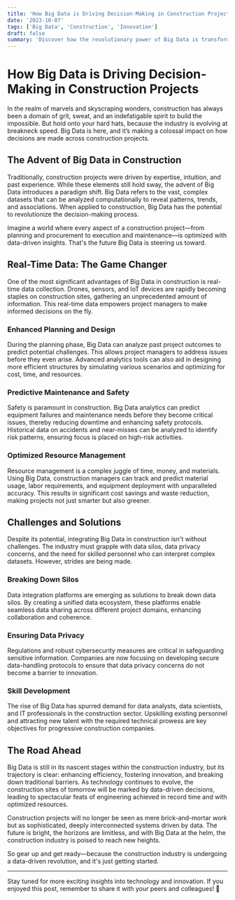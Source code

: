 ```yaml
---
title: 'How Big Data is Driving Decision-Making in Construction Projects'
date: '2023-10-07'
tags: ['Big Data', 'Construction', 'Innovation']
draft: false
summary: 'Discover how the revolutionary power of Big Data is transforming decision-making processes in the construction industry, leading to smarter, more efficient, and safer projects.'
---
```


# How Big Data is Driving Decision-Making in Construction Projects

In the realm of marvels and skyscraping wonders, construction has always been a domain of grit, sweat, and an indefatigable spirit to build the impossible. But hold onto your hard hats, because the industry is evolving at breakneck speed. Big Data is here, and it’s making a colossal impact on how decisions are made across construction projects.

## The Advent of Big Data in Construction

Traditionally, construction projects were driven by expertise, intuition, and past experience. While these elements still hold sway, the advent of Big Data introduces a paradigm shift. Big Data refers to the vast, complex datasets that can be analyzed computationally to reveal patterns, trends, and associations. When applied to construction, Big Data has the potential to revolutionize the decision-making process.

Imagine a world where every aspect of a construction project—from planning and procurement to execution and maintenance—is optimized with data-driven insights. That's the future Big Data is steering us toward.

## Real-Time Data: The Game Changer

One of the most significant advantages of Big Data in construction is real-time data collection. Drones, sensors, and IoT devices are rapidly becoming staples on construction sites, gathering an unprecedented amount of information. This real-time data empowers project managers to make informed decisions on the fly.

### Enhanced Planning and Design

During the planning phase, Big Data can analyze past project outcomes to predict potential challenges. This allows project managers to address issues before they even arise. Advanced analytics tools can also aid in designing more efficient structures by simulating various scenarios and optimizing for cost, time, and resources.

### Predictive Maintenance and Safety

Safety is paramount in construction. Big Data analytics can predict equipment failures and maintenance needs before they become critical issues, thereby reducing downtime and enhancing safety protocols. Historical data on accidents and near-misses can be analyzed to identify risk patterns, ensuring focus is placed on high-risk activities.

### Optimized Resource Management

Resource management is a complex juggle of time, money, and materials. Using Big Data, construction managers can track and predict material usage, labor requirements, and equipment deployment with unparalleled accuracy. This results in significant cost savings and waste reduction, making projects not just smarter but also greener.

## Challenges and Solutions

Despite its potential, integrating Big Data in construction isn't without challenges. The industry must grapple with data silos, data privacy concerns, and the need for skilled personnel who can interpret complex datasets. However, strides are being made.

### Breaking Down Silos

Data integration platforms are emerging as solutions to break down data silos. By creating a unified data ecosystem, these platforms enable seamless data sharing across different project domains, enhancing collaboration and coherence.

### Ensuring Data Privacy

Regulations and robust cybersecurity measures are critical in safeguarding sensitive information. Companies are now focusing on developing secure data-handling protocols to ensure that data privacy concerns do not become a barrier to innovation.

### Skill Development

The rise of Big Data has spurred demand for data analysts, data scientists, and IT professionals in the construction sector. Upskilling existing personnel and attracting new talent with the required technical prowess are key objectives for progressive construction companies.

## The Road Ahead

Big Data is still in its nascent stages within the construction industry, but its trajectory is clear: enhancing efficiency, fostering innovation, and breaking down traditional barriers. As technology continues to evolve, the construction sites of tomorrow will be marked by data-driven decisions, leading to spectacular feats of engineering achieved in record time and with optimized resources.

Construction projects will no longer be seen as mere brick-and-mortar work but as sophisticated, deeply interconnected systems driven by data. The future is bright, the horizons are limitless, and with Big Data at the helm, the construction industry is poised to reach new heights.

So gear up and get ready—because the construction industry is undergoing a data-driven revolution, and it's just getting started. 

---

Stay tuned for more exciting insights into technology and innovation. If you enjoyed this post, remember to share it with your peers and colleagues! 🚀